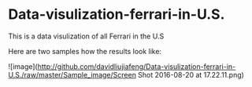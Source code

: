 # Data-visulization-ferrari-in-U.S.

This is a data visulization of all Ferrari in the U.S

Here are two samples how the results look like:

 ![image](http://github.com/davidliujiafeng/Data-visulization-ferrari-in-U.S./raw/master/Sample_image/Screen Shot 2016-08-20 at 17.22.11.png)
